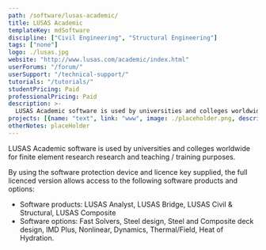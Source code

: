 ```yaml
---
path: /software/lusas-academic/
title: LUSAS Academic
templateKey: mdSoftware
discipline: ["Civil Engineering", "Structural Engineering"]
tags: ["none"]
logo: ./lusas.jpg
website: "http://www.lusas.com/academic/index.html"
userForums: "/forum/"
userSupport: "/technical-support/"
tutorials: "/tutorials/"
studentPricing: Paid
professionalPricing: Paid
description: >-
  LUSAS Academic software is used by universities and colleges worldwide for finite element research research and teaching / training purposes.
projects: [{name: "text", link: "www", image: ./placeholder.png, description: "blah blah"}]
otherNotes: placeHolder
---
```


LUSAS Academic software is used by universities and colleges worldwide for finite element research research and teaching / training purposes. 

By using the software protection device and licence key supplied, the full licenced version allows access to the following software products and options:
 - Software products: LUSAS Analyst, LUSAS Bridge, LUSAS Civil & Structural, LUSAS Composite
 - Software options: Fast Solvers, Steel design, Steel and Composite deck design, IMD Plus, Nonlinear, Dynamics, Thermal/Field, Heat of Hydration.

